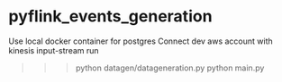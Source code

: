 # pyflink_events_generation

Use local docker container for postgres
Connect dev aws account with kinesis input-stream
run
>>> python datagen/datageneration.py
>>> python main.py
